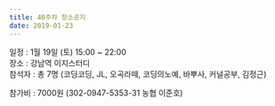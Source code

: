 ```yaml
---
title: 40주차 장소공지
date: 2019-01-23
---
```


<p>
일정 : 1월 19일 (토) 15:00 ~ 22:00<br>
장소 : 강남역 이지스터디<br>
 참석자 : 총 7명 (코딩코딩, JL, 오곡라떼, 코딩의노예, 바뿌사, 커널공부, 김정근)
</p><p>
참가비 : 7000원 (302-0947-5353-31 농협 이준호)<br>
 
</p>
